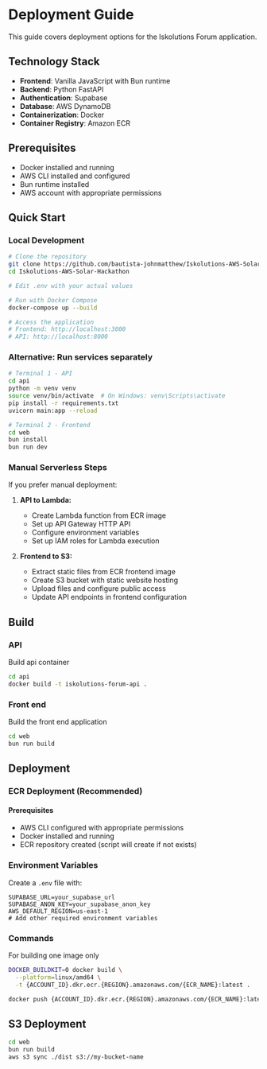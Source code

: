 
# Deployment Guide

This guide covers deployment options for the Iskolutions Forum application.

## Technology Stack
- **Frontend**: Vanilla JavaScript with Bun runtime
- **Backend**: Python FastAPI
- **Authentication**: Supabase
- **Database**: AWS DynamoDB
- **Containerization**: Docker
- **Container Registry**: Amazon ECR

## Prerequisites

- Docker installed and running
- AWS CLI installed and configured
- Bun runtime installed
- AWS account with appropriate permissions

## Quick Start

### Local Development
```bash
# Clone the repository
git clone https://github.com/bautista-johnmatthew/Iskolutions-AWS-Solar-Hackathon.git
cd Iskolutions-AWS-Solar-Hackathon

# Edit .env with your actual values

# Run with Docker Compose
docker-compose up --build

# Access the application
# Frontend: http://localhost:3000
# API: http://localhost:8000
```

### Alternative: Run services separately
```bash
# Terminal 1 - API
cd api
python -m venv venv
source venv/bin/activate  # On Windows: venv\Scripts\activate
pip install -r requirements.txt
uvicorn main:app --reload

# Terminal 2 - Frontend
cd web
bun install
bun run dev
```

### Manual Serverless Steps

If you prefer manual deployment:

1. **API to Lambda:**
   - Create Lambda function from ECR image
   - Set up API Gateway HTTP API
   - Configure environment variables
   - Set up IAM roles for Lambda execution

2. **Frontend to S3:**
   - Extract static files from ECR frontend image
   - Create S3 bucket with static website hosting
   - Upload files and configure public access
   - Update API endpoints in frontend configuration

## Build

### API
Build api container
```bash
cd api
docker build -t iskolutions-forum-api .
```

### Front end
Build the front end application
```bash
cd web
bun run build
```

## Deployment

### ECR Deployment (Recommended)

#### Prerequisites
- AWS CLI configured with appropriate permissions
- Docker installed and running
- ECR repository created (script will create if not exists)

### Environment Variables
Create a `.env` file with:
```env
SUPABASE_URL=your_supabase_url
SUPABASE_ANON_KEY=your_supabase_anon_key
AWS_DEFAULT_REGION=us-east-1
# Add other required environment variables
```

### Commands
For building one image only
```bash
DOCKER_BUILDKIT=0 docker build \
  --platform=linux/amd64 \
  -t {ACCOUNT_ID}.dkr.ecr.{REGION}.amazonaws.com/{ECR_NAME}:latest .

docker push {ACCOUNT_ID}.dkr.ecr.{REGION}.amazonaws.com/{ECR_NAME}:latest
```

## S3 Deployment
```bash
cd web
bun run build
aws s3 sync ./dist s3://my-bucket-name
```
